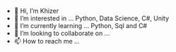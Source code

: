 - 👋 Hi, I’m Khizer
- 👀 I’m interested in ... Python, Data Science, C#, Unity
- 🌱 I’m currently learning ... Python, Sql and C#
- 💞️ I’m looking to collaborate on ...
- 📫 How to reach me ...

<!---
javaidKJ/javaidKJ is a ✨ special ✨ repository because its `README.md` (this file) appears on your GitHub profile.
You can click the Preview link to take a look at your changes.
--->
